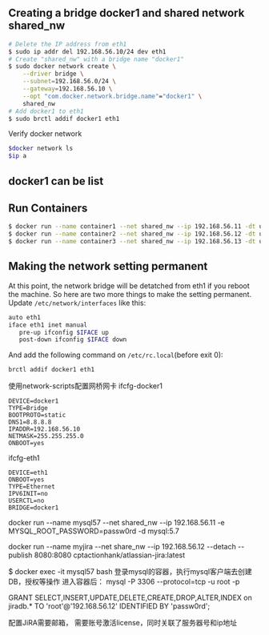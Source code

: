 ## Creating a bridge docker1 and shared network shared_nw
```BASH
# Delete the IP address from eth1
$ sudo ip addr del 192.168.56.10/24 dev eth1
# Create "shared_nw" with a bridge name "docker1"
$ sudo docker network create \
    --driver bridge \
    --subnet=192.168.56.0/24 \
    --gateway=192.168.56.10 \
    --opt "com.docker.network.bridge.name"="docker1" \
    shared_nw
# Add docker1 to eth1
$ sudo brctl addif docker1 eth1
```
Verify docker network
```BASH
$docker network ls
$ip a
```
## docker1 can be list

## Run Containers
```BASH
$ docker run --name container1 --net shared_nw --ip 192.168.56.11 -dt ubuntu
$ docker run --name container2 --net shared_nw --ip 192.168.56.12 -dt ubuntu
$ docker run --name container3 --net shared_nw --ip 192.168.56.13 -dt ubuntu
```

## Making the network setting permanent
At this point, the network bridge will be detatched from eth1 if you reboot the machine. So here are two more things to make the setting permanent.
Update ```/etc/network/interfaces``` like this:
```BASH
auto eth1
iface eth1 inet manual
   pre-up ifconfig $IFACE up
   post-down ifconfig $IFACE down
```
And add the following command on ```/etc/rc.local```(before exit 0):
```BASH
brctl addif docker1 eth1
```
使用network-scripts配置网桥网卡
ifcfg-docker1
```
DEVICE=docker1
TYPE=Bridge
BOOTPROTO=static
DNS1=8.8.8.8
IPADDR=192.168.56.10
NETMASK=255.255.255.0
ONBOOT=yes
```
ifcfg-eth1
```
DEVICE=eth1
ONBOOT=yes
TYPE=Ethernet
IPV6INIT=no
USERCTL=no
BRIDGE=docker1
```

docker run --name mysql57 --net shared_nw --ip 192.168.56.11 -e MYSQL_ROOT_PASSWORD=passw0rd -d mysql:5.7

docker run --name myjira --net share_nw --ip 192.168.56.12 --detach --publish 8080:8080 cptactionhank/atlassian-jira:latest

$ docker exec -it mysql57 bash
登录mysql的容器，执行mysql客户端去创建DB，授权等操作
进入容器后：
mysql -P 3306 --protocol=tcp -u root -p

GRANT SELECT,INSERT,UPDATE,DELETE,CREATE,DROP,ALTER,INDEX on jiradb.* TO 'root'@'192.168.56.12' IDENTIFIED BY 'passw0rd';

配置JiRA需要邮箱，
需要账号激活license，同时关联了服务器号和ip地址
